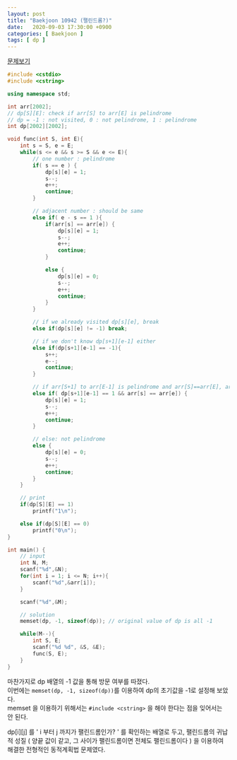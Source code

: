 ```yaml
---
layout: post
title: "Baekjoon 10942 (팰린드롬?)"
date:   2020-09-03 17:30:00 +0900
categories: [ Baekjoon ]
tags: [ dp ]
---
```


[문제보기][prob]

```c++
#include <cstdio>
#include <cstring>

using namespace std;

int arr[2002];
// dp[S][E]: check if arr[S] to arr[E] is pelindrome
// dp = -1 : not visited, 0 : not pelindrome, 1 : pelindrome
int dp[2002][2002];

void func(int S, int E){
    int s = S, e = E;
    while(s <= e && s >= S && e <= E){
        // one number : pelindrome
        if( s == e ) {
            dp[s][e] = 1;
            s--;
            e++;
            continue;
        }

        // adjacent number : should be same
        else if( e - s == 1 ){
            if(arr[s] == arr[e]) {
                dp[s][e] = 1;
                s--;
                e++;
                continue;
            }

            else {
                dp[s][e] = 0;
                s--;
                e++;
                continue;
            }
        }

        // if we already visited dp[s][e], break
        else if(dp[s][e] != -1) break;

        // if we don't know dp[s+1][e-1] either
        else if(dp[s+1][e-1] == -1){
            s++;
            e--;
            continue;
        }

        // if arr[S+1] to arr[E-1] is pelindrome and arr[S]==arr[E], arr[S] to arr[E] is pelindrome
        else if( dp[s+1][e-1] == 1 && arr[s] == arr[e]) {
            dp[s][e] = 1;
            s--;
            e++;
            continue;
        }

        // else: not pelindrome
        else {
            dp[s][e] = 0;
            s--;
            e++;
            continue;
        }
    }

    // print
    if(dp[S][E] == 1)
        printf("1\n");

    else if(dp[S][E] == 0)
        printf("0\n");
}

int main() {
    // input
    int N, M;
    scanf("%d",&N);
    for(int i = 1; i <= N; i++){
        scanf("%d",&arr[i]);
    }

    scanf("%d",&M);

    // solution
    memset(dp, -1, sizeof(dp)); // original value of dp is all -1

    while(M--){
        int S, E;
        scanf("%d %d", &S, &E);
        func(S, E);
    }
}
```

마찬가지로 dp 배열의 -1 값을 통해 방문 여부를 따졌다.  
이번에는 `memset(dp, -1, sizeof(dp))`를 이용하여 dp의 초기값을 -1로 설정해 보았다.  
memset 을 이용하기 위해서는 `#include <cstring>` 을 해야 한다는 점을 잊어서는 안 된다.

dp[i][j] 를 ' i 부터 j 까지가 팰린드롬인가? ' 를 확인하는 배열로 두고,
팰린드롬의 귀납적 성질 ( 양끝 값이 같고, 그 사이가 팰린드롬이면 전체도 팰린드롬이다 ) 을 이용하여 해결한
전형적인 동적계획법 문제였다.

[prob]: https://www.acmicpc.net/problem/10942
